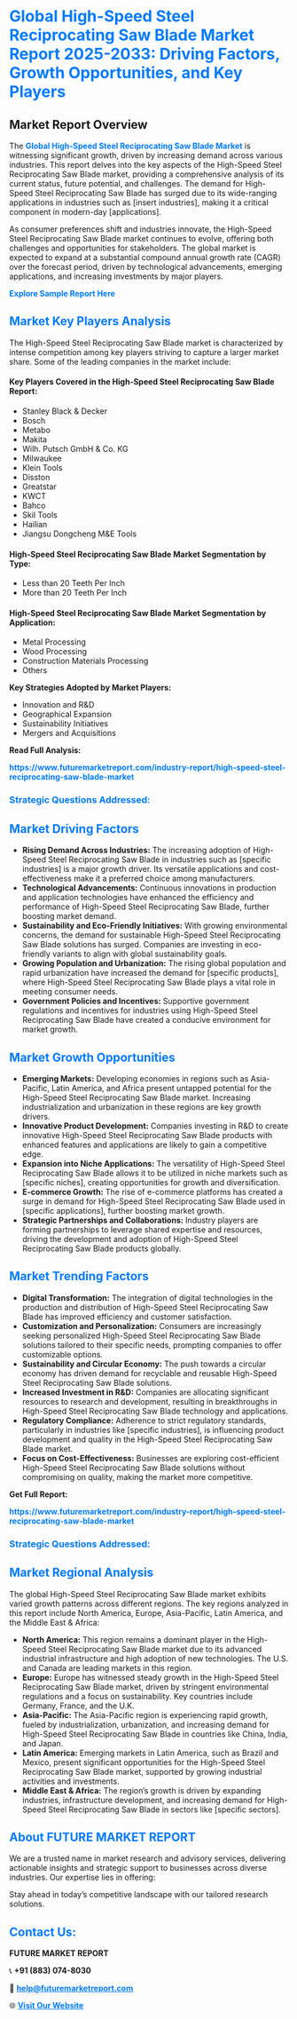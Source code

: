 <h1 style="color: #007BFF;">Global High-Speed Steel Reciprocating Saw Blade Market Report 2025-2033: Driving Factors, Growth Opportunities, and Key Players</h1>

<section id="overview">
<h2>Market Report Overview</h2>
<p>The <a href="https://www.futuremarketreport.com/industry-report/high-speed-steel-reciprocating-saw-blade-market" style="color: #007BFF; text-decoration: none;"><strong>Global High-Speed Steel Reciprocating Saw Blade Market</strong></a> is witnessing significant growth, driven by increasing demand across various industries. This report delves into the key aspects of the High-Speed Steel Reciprocating Saw Blade market, providing a comprehensive analysis of its current status, future potential, and challenges. The demand for High-Speed Steel Reciprocating Saw Blade has surged due to its wide-ranging applications in industries such as [insert industries], making it a critical component in modern-day [applications].</p>
<p>As consumer preferences shift and industries innovate, the High-Speed Steel Reciprocating Saw Blade market continues to evolve, offering both challenges and opportunities for stakeholders. The global market is expected to expand at a substantial compound annual growth rate (CAGR) over the forecast period, driven by technological advancements, emerging applications, and increasing investments by major players.</p>
</section>

<section id="overview">
<p><a href="https://www.futuremarketreport.com/request-sample/reportId=42607" style="color: #007BFF; text-decoration: none;"><strong>Explore Sample Report Here</strong></a></p>
</section>

<section id="key-players">
<h2 style="color: #007BFF;">Market Key Players Analysis</h2>
<p>The High-Speed Steel Reciprocating Saw Blade market is characterized by intense competition among key players striving to capture a larger market share. Some of the leading companies in the market include:</p>
<h4>Key Players Covered in the High-Speed Steel Reciprocating Saw Blade Report:</h4>
<ul><li>Stanley Black &amp; Decker</li><li>Bosch</li><li>Metabo</li><li>Makita</li><li>Wilh. Putsch GmbH &amp; Co. KG</li><li>Milwaukee</li><li>Klein Tools</li><li>Disston</li><li>Greatstar</li><li>KWCT</li><li>Bahco</li><li>Skil Tools</li><li>Hailian</li><li>Jiangsu Dongcheng M&amp;E Tools</li></ul>
<h4>High-Speed Steel Reciprocating Saw Blade Market Segmentation by Type:</h4>
<ul><li>Less than 20 Teeth Per Inch</li><li>More than 20 Teeth Per Inch</li></ul>

<h4>High-Speed Steel Reciprocating Saw Blade Market Segmentation by Application:</h4>
<ul><li>Metal Processing</li><li>Wood Processing</li><li>Construction Materials Processing</li><li>Others</li></ul>
<p><strong>Key Strategies Adopted by Market Players:</strong></p>
<ul>
<li>Innovation and R&D</li>
<li>Geographical Expansion</li>
<li>Sustainability Initiatives</li>
<li>Mergers and Acquisitions</li>
</ul>
</section>

<section>
<p><strong>Read Full Analysis: </strong></p><a href="https://www.futuremarketreport.com/industry-report/high-speed-steel-reciprocating-saw-blade-market" style="color: #007BFF; text-decoration: none;"><strong>https://www.futuremarketreport.com/industry-report/high-speed-steel-reciprocating-saw-blade-market</strong></a>
<h3 style="color: #007BFF;">Strategic Questions Addressed:</h3>
</section>

<section id="driving-factors">
<h2 style="color: #007BFF;">Market Driving Factors</h2>
<ul>
<li><strong>Rising Demand Across Industries:</strong> The increasing adoption of High-Speed Steel Reciprocating Saw Blade in industries such as [specific industries] is a major growth driver. Its versatile applications and cost-effectiveness make it a preferred choice among manufacturers.</li>
<li><strong>Technological Advancements:</strong> Continuous innovations in production and application technologies have enhanced the efficiency and performance of High-Speed Steel Reciprocating Saw Blade, further boosting market demand.</li>
<li><strong>Sustainability and Eco-Friendly Initiatives:</strong> With growing environmental concerns, the demand for sustainable High-Speed Steel Reciprocating Saw Blade solutions has surged. Companies are investing in eco-friendly variants to align with global sustainability goals.</li>
<li><strong>Growing Population and Urbanization:</strong> The rising global population and rapid urbanization have increased the demand for [specific products], where High-Speed Steel Reciprocating Saw Blade plays a vital role in meeting consumer needs.</li>
<li><strong>Government Policies and Incentives:</strong> Supportive government regulations and incentives for industries using High-Speed Steel Reciprocating Saw Blade have created a conducive environment for market growth.</li>
</ul>
</section>

<section id="growth-opportunities">
<h2 style="color: #007BFF;">Market Growth Opportunities</h2>
<ul>
<li><strong>Emerging Markets:</strong> Developing economies in regions such as Asia-Pacific, Latin America, and Africa present untapped potential for the High-Speed Steel Reciprocating Saw Blade market. Increasing industrialization and urbanization in these regions are key growth drivers.</li>
<li><strong>Innovative Product Development:</strong> Companies investing in R&D to create innovative High-Speed Steel Reciprocating Saw Blade products with enhanced features and applications are likely to gain a competitive edge.</li>
<li><strong>Expansion into Niche Applications:</strong> The versatility of High-Speed Steel Reciprocating Saw Blade allows it to be utilized in niche markets such as [specific niches], creating opportunities for growth and diversification.</li>
<li><strong>E-commerce Growth:</strong> The rise of e-commerce platforms has created a surge in demand for High-Speed Steel Reciprocating Saw Blade used in [specific applications], further boosting market growth.</li>
<li><strong>Strategic Partnerships and Collaborations:</strong> Industry players are forming partnerships to leverage shared expertise and resources, driving the development and adoption of High-Speed Steel Reciprocating Saw Blade products globally.</li>
</ul>
</section>

<section id="trending-factors">
<h2 style="color: #007BFF;">Market Trending Factors</h2>
<ul>
<li><strong>Digital Transformation:</strong> The integration of digital technologies in the production and distribution of High-Speed Steel Reciprocating Saw Blade has improved efficiency and customer satisfaction.</li>
<li><strong>Customization and Personalization:</strong> Consumers are increasingly seeking personalized High-Speed Steel Reciprocating Saw Blade solutions tailored to their specific needs, prompting companies to offer customizable options.</li>
<li><strong>Sustainability and Circular Economy:</strong> The push towards a circular economy has driven demand for recyclable and reusable High-Speed Steel Reciprocating Saw Blade solutions.</li>
<li><strong>Increased Investment in R&D:</strong> Companies are allocating significant resources to research and development, resulting in breakthroughs in High-Speed Steel Reciprocating Saw Blade technology and applications.</li>
<li><strong>Regulatory Compliance:</strong> Adherence to strict regulatory standards, particularly in industries like [specific industries], is influencing product development and quality in the High-Speed Steel Reciprocating Saw Blade market.</li>
<li><strong>Focus on Cost-Effectiveness:</strong> Businesses are exploring cost-efficient High-Speed Steel Reciprocating Saw Blade solutions without compromising on quality, making the market more competitive.</li>
</ul>
</section>

<section>
<p><strong>Get Full Report: </strong></p><a href="https://www.futuremarketreport.com/industry-report/high-speed-steel-reciprocating-saw-blade-market" style="color: #007BFF; text-decoration: none;"><strong>https://www.futuremarketreport.com/industry-report/high-speed-steel-reciprocating-saw-blade-market</strong></a>
<h3 style="color: #007BFF;">Strategic Questions Addressed:</h3>
</section>


<section id="regional-analysis">
<h2 style="color: #007BFF;">Market Regional Analysis</h2>
<p>The global High-Speed Steel Reciprocating Saw Blade market exhibits varied growth patterns across different regions. The key regions analyzed in this report include North America, Europe, Asia-Pacific, Latin America, and the Middle East & Africa:</p>
<ul>
<li><strong>North America:</strong> This region remains a dominant player in the High-Speed Steel Reciprocating Saw Blade market due to its advanced industrial infrastructure and high adoption of new technologies. The U.S. and Canada are leading markets in this region.</li>
<li><strong>Europe:</strong> Europe has witnessed steady growth in the High-Speed Steel Reciprocating Saw Blade market, driven by stringent environmental regulations and a focus on sustainability. Key countries include Germany, France, and the U.K.</li>
<li><strong>Asia-Pacific:</strong> The Asia-Pacific region is experiencing rapid growth, fueled by industrialization, urbanization, and increasing demand for High-Speed Steel Reciprocating Saw Blade in countries like China, India, and Japan.</li>
<li><strong>Latin America:</strong> Emerging markets in Latin America, such as Brazil and Mexico, present significant opportunities for the High-Speed Steel Reciprocating Saw Blade market, supported by growing industrial activities and investments.</li>
<li><strong>Middle East & Africa:</strong> The region’s growth is driven by expanding industries, infrastructure development, and increasing demand for High-Speed Steel Reciprocating Saw Blade in sectors like [specific sectors].</li>
</ul>
</section>

<footer>
<h2 style="color: #007BFF;">About FUTURE MARKET REPORT</h2>
<p>We are a trusted name in market research and advisory services, delivering actionable insights and strategic support to businesses across diverse industries. Our expertise lies in offering:</p>

<p>Stay ahead in today’s competitive landscape with our tailored research solutions.</p>

<h2 style="color: #007BFF;">Contact Us:</h2>
<p><strong>FUTURE MARKET REPORT</strong></p>
<p>📞 <strong>+91 (883) 074-8030</strong></p>
<p>📧 <strong><a href="mailto:help@futuremarketreport.com" style="color: #007BFF;">help@futuremarketreport.com</a></strong></p>
<p>🌐 <strong><a href="https://www.futuremarketreport.com/" style="color: #007BFF;">Visit Our Website</a></strong></p>
</footer>